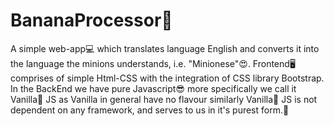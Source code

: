 # BananaProcessor🍌
<div class=text-justify>
A simple web-app💻 which translates language English and converts it into the language the minions understands, i.e. "Minionese"😍. Frontend🖥️ comprises of simple Html-CSS with the integration of CSS library Bootstrap. In the BackEnd we have pure Javascript😎 more specifically we call it Vanilla🍦 JS as Vanilla in general have no flavour similarly Vanilla🍦 JS is not dependent on any framework, and serves to us in it's purest form.🤘
</div>
